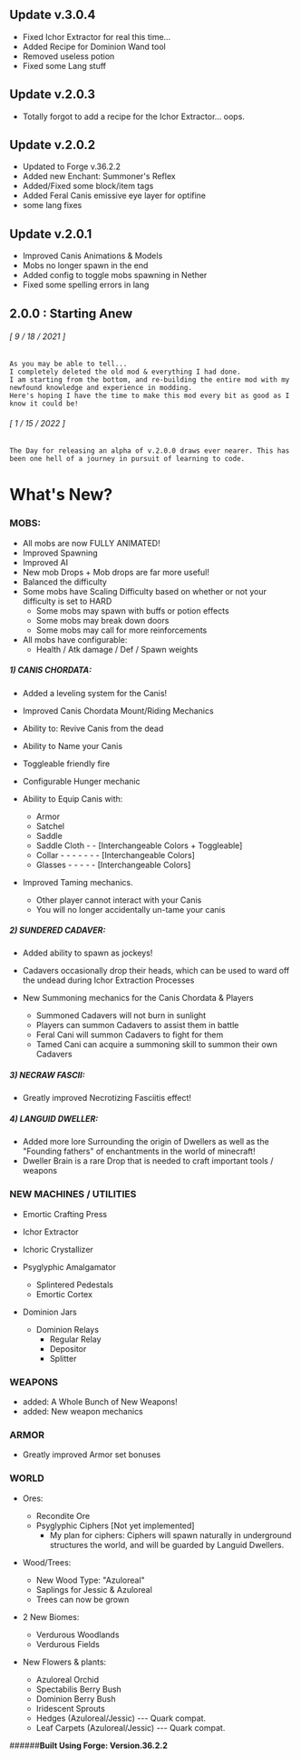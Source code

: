 ## Update v.3.0.4
+ Fixed Ichor Extractor for real this time...
+ Added Recipe for Dominion Wand tool
+ Removed useless potion
+ Fixed some Lang stuff

## Update v.2.0.3
+ Totally forgot to add a recipe for the Ichor Extractor... oops.

## Update v.2.0.2
+ Updated to Forge v.36.2.2
+ Added new Enchant: Summoner's Reflex
+ Added/Fixed some block/item tags
+ Added Feral Canis emissive eye layer for optifine
+ some lang fixes

## Update v.2.0.1
+ Improved Canis Animations & Models
+ Mobs no longer spawn in the end
+ Added config to toggle mobs spawning in Nether
+ Fixed some spelling errors in lang

## 2.0.0 : Starting Anew
###### [ 9 / 18 / 2021 ]
	As you may be able to tell...
	I completely deleted the old mod & everything I had done.
	I am starting from the bottom, and re-building the entire mod with my newfound knowledge and experience in modding.
	Here's hoping I have the time to make this mod every bit as good as I know it could be!
###### [ 1 / 15 / 2022 ]
	The Day for releasing an alpha of v.2.0.0 draws ever nearer. This has been one hell of a journey in pursuit of learning to code.

# What's New?
### MOBS:
+ All mobs are now FULLY ANIMATED!
+ Improved Spawning
+ Improved AI
+ New mob Drops + Mob drops are far more useful!
+ Balanced the difficulty
+ Some mobs have Scaling Difficulty based on whether or not your difficulty is set to HARD
  + Some mobs may spawn with buffs or potion effects
  + Some mobs may break down doors
  + Some mobs may call for more reinforcements
+ All mobs have configurable:
  + Health / Atk damage / Def / Spawn weights

##### 1) CANIS CHORDATA:
+ Added a leveling system for the Canis!
+ Improved Canis Chordata Mount/Riding Mechanics
+ Ability to: Revive Canis from the dead

+ Ability to Name your Canis
+ Toggleable friendly fire
+ Configurable Hunger mechanic


+ Ability to Equip Canis with:
  - Armor
  - Satchel
  - Saddle 
  - Saddle Cloth - - [Interchangeable Colors + Toggleable]
  - Collar - - - - - - - [Interchangeable Colors]
  - Glasses - - - - - [Interchangeable Colors]
  

+ Improved Taming mechanics.
  + Other player cannot interact with your Canis
  + You will no longer accidentally un-tame your canis


##### 2) SUNDERED CADAVER:
+ Added ability to spawn as jockeys!
+ Cadavers occasionally drop their heads, which can be used to ward off the undead during Ichor Extraction Processes


+ New Summoning mechanics for the Canis Chordata & Players
  + Summoned Cadavers will not burn in sunlight
  + Players can summon Cadavers to assist them in battle
  + Feral Cani will summon Cadavers to fight for them
  + Tamed Cani can acquire a summoning skill to summon their own Cadavers


##### 3) NECRAW FASCII:
+ Greatly improved Necrotizing Fasciitis effect!


##### 4) LANGUID DWELLER:
+ Added more lore Surrounding the origin of Dwellers as well as the "Founding fathers" of enchantments in the world of minecraft!
+ Dweller Brain is a rare Drop that is needed to craft important tools / weapons

### NEW MACHINES / UTILITIES
+ Emortic Crafting Press
+ Ichor Extractor
+ Ichoric Crystallizer
+ Psyglyphic Amalgamator
  + Splintered Pedestals
  + Emortic Cortex
  

+ Dominion Jars
  + Dominion Relays
    + Regular Relay
    + Depositor
    + Splitter
### WEAPONS

+ added: A Whole Bunch of New Weapons!
+ added: New weapon mechanics

### ARMOR 
+ Greatly improved Armor set bonuses
### WORLD
  + Ores:
    + Recondite Ore
    + Psyglyphic Ciphers [Not yet implemented]
      + My plan for ciphers: Ciphers will spawn naturally in underground structures the world, and will be guarded by Languid Dwellers.
  

  + Wood/Trees:
    + New Wood Type: "Azuloreal"
    + Saplings for Jessic & Azuloreal
    + Trees can now be grown
  

  + 2 New Biomes:
    + Verdurous Woodlands
    + Verdurous Fields
  

  + New Flowers & plants:
    + Azuloreal Orchid
    + Spectabilis Berry Bush
    + Dominion Berry Bush
    + Iridescent Sprouts
    + Hedges (Azuloreal/Jessic)  ---  Quark compat.
    + Leaf Carpets (Azuloreal/Jessic)  ---  Quark compat.


 ######__Built Using Forge: Version.36.2.2__